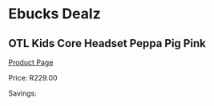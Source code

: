 
# Ebucks Dealz
## OTL Kids Core Headset Peppa Pig Pink
[Product Page](https://www.ebucks.com/web/shop/productSelected.do?prodId=1230784626&catId=1193873409)

Price: R229.00

Savings: 


	